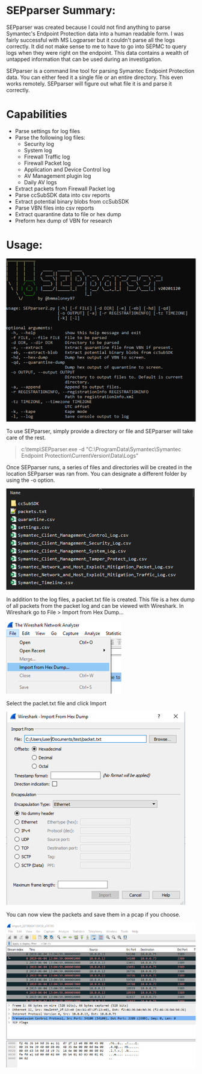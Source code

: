 # SEPparser Summary:
SEPparser was created because I could not find anything to parse Symantec's Endpoint Protection data into a human readable form. I was fairly successful with MS Logparser but it couldn't parse all the logs correctly. It did not make sense to me to have to go into SEPMC to query logs when they were right on the endpoint. This data contains a wealth of untapped information that can be used during an investigation.

SEPparser is a command line tool for parsing Symantec Endpoint Protection data. You can either feed it a single file or an entire directory. This even works remotely. SEPparser will figure out what file it is and parse it correctly.

# Capabilities
* Parse settings for log files
* Parse the following log files:  
  * Security log  
  * System log
  * Firewall Traffic log
  * Firewall Packet log
  * Application and Device Control log
  * AV Management plugin log
  * Daily AV logs
* Extract packets from Firewall Packet log
* Parse ccSubSDK data into csv reports
* Extract potential binary blobs from ccSubSDK
* Parse VBN files into csv reports
* Extract quarantine data to file or hex dump
* Preform hex dump of VBN for research


# Usage:
![](./Images/help.PNG)  

To use SEPparser, simply provide a directory or file and SEPparser will take care of the rest.
> c:\temp\SEPparser.exe -d "C:\ProgramData\Symantec\Symantec Endpoint Protection\CurrentVersion\Data\Logs"  

Once SEPparser runs, a series of files and directories will be created in the location SEPparser was ran from. You can designate a different folder by using the -o option.  

![](./Images/dir.PNG)  

In addition to the log files, a packet.txt file is created. This file is a hex dump of all packets from the packet log and can be viewed with Wireshark.
In Wireshark go to File > Import from Hex Dump...

![](./Images/import1.PNG)   

Select the paclet.txt file and click Import  

![](./Images/import2.PNG)  

You can now view the packets and save them in a pcap if you choose.  

![](./Images/wireshark.PNG) 
